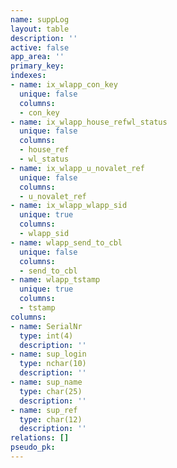 ```yaml
---
name: suppLog
layout: table
description: ''
active: false
app_area: ''
primary_key: 
indexes:
- name: ix_wlapp_con_key
  unique: false
  columns:
  - con_key
- name: ix_wlapp_house_refwl_status
  unique: false
  columns:
  - house_ref
  - wl_status
- name: ix_wlapp_u_novalet_ref
  unique: false
  columns:
  - u_novalet_ref
- name: ix_wlapp_wlapp_sid
  unique: true
  columns:
  - wlapp_sid
- name: wlapp_send_to_cbl
  unique: false
  columns:
  - send_to_cbl
- name: wlapp_tstamp
  unique: true
  columns:
  - tstamp
columns:
- name: SerialNr
  type: int(4)
  description: ''
- name: sup_login
  type: nchar(10)
  description: ''
- name: sup_name
  type: char(25)
  description: ''
- name: sup_ref
  type: char(12)
  description: ''
relations: []
pseudo_pk: 
---
```


